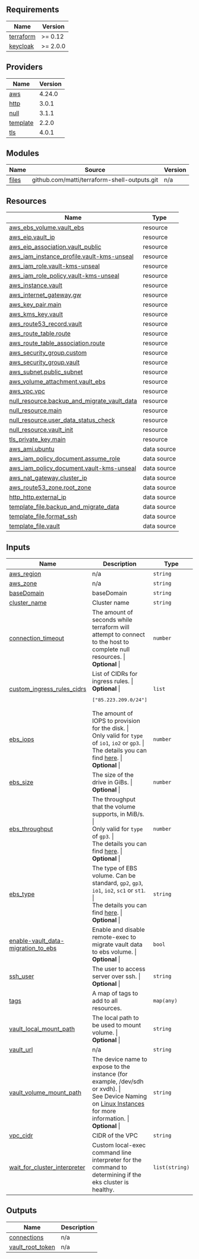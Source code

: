 <!-- BEGIN_TF_DOCS -->
## Requirements

| Name | Version |
|------|---------|
| <a name="requirement_terraform"></a> [terraform](#requirement\_terraform) | >= 0.12 |
| <a name="requirement_keycloak"></a> [keycloak](#requirement\_keycloak) | >= 2.0.0 |

## Providers

| Name | Version |
|------|---------|
| <a name="provider_aws"></a> [aws](#provider\_aws) | 4.24.0 |
| <a name="provider_http"></a> [http](#provider\_http) | 3.0.1 |
| <a name="provider_null"></a> [null](#provider\_null) | 3.1.1 |
| <a name="provider_template"></a> [template](#provider\_template) | 2.2.0 |
| <a name="provider_tls"></a> [tls](#provider\_tls) | 4.0.1 |

## Modules

| Name | Source | Version |
|------|--------|---------|
| <a name="module_files"></a> [files](#module\_files) | github.com/matti/terraform-shell-outputs.git | n/a |

## Resources

| Name | Type |
|------|------|
| [aws_ebs_volume.vault_ebs](https://registry.terraform.io/providers/hashicorp/aws/latest/docs/resources/ebs_volume) | resource |
| [aws_eip.vault_ip](https://registry.terraform.io/providers/hashicorp/aws/latest/docs/resources/eip) | resource |
| [aws_eip_association.vault_public](https://registry.terraform.io/providers/hashicorp/aws/latest/docs/resources/eip_association) | resource |
| [aws_iam_instance_profile.vault-kms-unseal](https://registry.terraform.io/providers/hashicorp/aws/latest/docs/resources/iam_instance_profile) | resource |
| [aws_iam_role.vault-kms-unseal](https://registry.terraform.io/providers/hashicorp/aws/latest/docs/resources/iam_role) | resource |
| [aws_iam_role_policy.vault-kms-unseal](https://registry.terraform.io/providers/hashicorp/aws/latest/docs/resources/iam_role_policy) | resource |
| [aws_instance.vault](https://registry.terraform.io/providers/hashicorp/aws/latest/docs/resources/instance) | resource |
| [aws_internet_gateway.gw](https://registry.terraform.io/providers/hashicorp/aws/latest/docs/resources/internet_gateway) | resource |
| [aws_key_pair.main](https://registry.terraform.io/providers/hashicorp/aws/latest/docs/resources/key_pair) | resource |
| [aws_kms_key.vault](https://registry.terraform.io/providers/hashicorp/aws/latest/docs/resources/kms_key) | resource |
| [aws_route53_record.vault](https://registry.terraform.io/providers/hashicorp/aws/latest/docs/resources/route53_record) | resource |
| [aws_route_table.route](https://registry.terraform.io/providers/hashicorp/aws/latest/docs/resources/route_table) | resource |
| [aws_route_table_association.route](https://registry.terraform.io/providers/hashicorp/aws/latest/docs/resources/route_table_association) | resource |
| [aws_security_group.custom](https://registry.terraform.io/providers/hashicorp/aws/latest/docs/resources/security_group) | resource |
| [aws_security_group.vault](https://registry.terraform.io/providers/hashicorp/aws/latest/docs/resources/security_group) | resource |
| [aws_subnet.public_subnet](https://registry.terraform.io/providers/hashicorp/aws/latest/docs/resources/subnet) | resource |
| [aws_volume_attachment.vault_ebs](https://registry.terraform.io/providers/hashicorp/aws/latest/docs/resources/volume_attachment) | resource |
| [aws_vpc.vpc](https://registry.terraform.io/providers/hashicorp/aws/latest/docs/resources/vpc) | resource |
| [null_resource.backup_and_migrate_vault_data](https://registry.terraform.io/providers/hashicorp/null/latest/docs/resources/resource) | resource |
| [null_resource.main](https://registry.terraform.io/providers/hashicorp/null/latest/docs/resources/resource) | resource |
| [null_resource.user_data_status_check](https://registry.terraform.io/providers/hashicorp/null/latest/docs/resources/resource) | resource |
| [null_resource.vault_init](https://registry.terraform.io/providers/hashicorp/null/latest/docs/resources/resource) | resource |
| [tls_private_key.main](https://registry.terraform.io/providers/hashicorp/tls/latest/docs/resources/private_key) | resource |
| [aws_ami.ubuntu](https://registry.terraform.io/providers/hashicorp/aws/latest/docs/data-sources/ami) | data source |
| [aws_iam_policy_document.assume_role](https://registry.terraform.io/providers/hashicorp/aws/latest/docs/data-sources/iam_policy_document) | data source |
| [aws_iam_policy_document.vault-kms-unseal](https://registry.terraform.io/providers/hashicorp/aws/latest/docs/data-sources/iam_policy_document) | data source |
| [aws_nat_gateway.cluster_ip](https://registry.terraform.io/providers/hashicorp/aws/latest/docs/data-sources/nat_gateway) | data source |
| [aws_route53_zone.root_zone](https://registry.terraform.io/providers/hashicorp/aws/latest/docs/data-sources/route53_zone) | data source |
| [http_http.external_ip](https://registry.terraform.io/providers/hashicorp/http/latest/docs/data-sources/http) | data source |
| [template_file.backup_and_migrate_data](https://registry.terraform.io/providers/hashicorp/template/latest/docs/data-sources/file) | data source |
| [template_file.format_ssh](https://registry.terraform.io/providers/hashicorp/template/latest/docs/data-sources/file) | data source |
| [template_file.vault](https://registry.terraform.io/providers/hashicorp/template/latest/docs/data-sources/file) | data source |

## Inputs

| Name | Description | Type | Default | Required |
|------|-------------|------|---------|:--------:|
| <a name="input_aws_region"></a> [aws\_region](#input\_aws\_region) | n/a | `string` | `"eu-central-1"` | no |
| <a name="input_aws_zone"></a> [aws\_zone](#input\_aws\_zone) | n/a | `string` | `"eu-central-1b"` | no |
| <a name="input_baseDomain"></a> [baseDomain](#input\_baseDomain) | baseDomain | `string` | `"mdtu-ddm.projects.epam.com"` | no |
| <a name="input_cluster_name"></a> [cluster\_name](#input\_cluster\_name) | Cluster name | `string` | `"main"` | no |
| <a name="input_connection_timeout"></a> [connection\_timeout](#input\_connection\_timeout) | The amount of seconds while terraform will attempt to connect to the host to complete null resources. \|<br>**Optional** \| | `number` | `600` | no |
| <a name="input_custom_ingress_rules_cidrs"></a> [custom\_ingress\_rules\_cidrs](#input\_custom\_ingress\_rules\_cidrs) | List of CIDRs for ingress rules. \|<br>**Optional** \|<pre>["85.223.209.0/24"]</pre> | `list` | <pre>[<br>  "85.223.209.0/24"<br>]</pre> | no |
| <a name="input_ebs_iops"></a> [ebs\_iops](#input\_ebs\_iops) | The amount of IOPS to provision for the disk. \|<br>Only valid for `type` of `io1`, `io2` or `gp3`. \|<br>The details you can find [here](https://docs.aws.amazon.com/AWSEC2/latest/UserGuide/ebs-volume-types.html). \|<br>**Optional** \| | `number` | `0` | no |
| <a name="input_ebs_size"></a> [ebs\_size](#input\_ebs\_size) | The size of the drive in GiBs. \|<br>**Optional** \| | `number` | `10` | no |
| <a name="input_ebs_throughput"></a> [ebs\_throughput](#input\_ebs\_throughput) | The throughput that the volume supports, in MiB/s. \|<br>Only valid for `type` of `gp3`. \|<br>The details you can find [here](https://docs.aws.amazon.com/AWSEC2/latest/UserGuide/ebs-volume-types.html). \|<br>**Optional** \| | `number` | `200` | no |
| <a name="input_ebs_type"></a> [ebs\_type](#input\_ebs\_type) | The type of EBS volume. Can be standard, `gp2`, `gp3`, `io1`, `io2`, `sc1` or `st1`. \|<br>The details you can find [here](https://docs.aws.amazon.com/AWSEC2/latest/UserGuide/ebs-volume-types.html). \|<br>**Optional** \| | `string` | `"gp3"` | no |
| <a name="input_enable-vault_data-migration_to_ebs"></a> [enable-vault\_data-migration\_to\_ebs](#input\_enable-vault\_data-migration\_to\_ebs) | Enable and disable remote-exec to migrate vault data to ebs volume. \|<br>**Optional** \| | `bool` | `true` | no |
| <a name="input_ssh_user"></a> [ssh\_user](#input\_ssh\_user) | The user to access server over ssh. \|<br>**Optional** \| | `string` | `"ubuntu"` | no |
| <a name="input_tags"></a> [tags](#input\_tags) | A map of tags to add to all resources. | `map(any)` | n/a | yes |
| <a name="input_vault_local_mount_path"></a> [vault\_local\_mount\_path](#input\_vault\_local\_mount\_path) | The local path to be used to mount volume. \|<br>**Optional** \| | `string` | `"/apps"` | no |
| <a name="input_vault_url"></a> [vault\_url](#input\_vault\_url) | n/a | `string` | `"https://releases.hashicorp.com/vault/1.6.0/vault_1.6.0_linux_amd64.zip"` | no |
| <a name="input_vault_volume_mount_path"></a> [vault\_volume\_mount\_path](#input\_vault\_volume\_mount\_path) | The device name to expose to the instance (for example, /dev/sdh or xvdh). \|<br>See Device Naming on [Linux Instances](https://docs.aws.amazon.com/AWSEC2/latest/UserGuide/device_naming.html#available-ec2-device-names) for more information. \|<br>**Optional** \| | `string` | `"/dev/xvdh"` | no |
| <a name="input_vpc_cidr"></a> [vpc\_cidr](#input\_vpc\_cidr) | CIDR of the VPC | `string` | `"192.168.100.0/24"` | no |
| <a name="input_wait_for_cluster_interpreter"></a> [wait\_for\_cluster\_interpreter](#input\_wait\_for\_cluster\_interpreter) | Custom local-exec command line interpreter for the command to determining if the eks cluster is healthy. | `list(string)` | <pre>[<br>  "/bin/sh",<br>  "-c"<br>]</pre> | no |

## Outputs

| Name | Description |
|------|-------------|
| <a name="output_connections"></a> [connections](#output\_connections) | n/a |
| <a name="output_vault_root_token"></a> [vault\_root\_token](#output\_vault\_root\_token) | n/a |
<!-- END_TF_DOCS -->